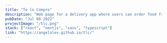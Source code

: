 ```yaml
---
title: "Te lo Compro"
description: "Web page for a delivery app where users can order food from the site"
pubDate: "Jul 08 2022"
projectImage: "/tlc.png"
stack: ["react", "nextjs", "sass", "typescript"]
link: "https://angelolev.github.io/tlc/"
---
```

